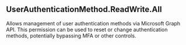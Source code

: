 ## UserAuthenticationMethod.ReadWrite.All

Allows management of user authentication methods via Microsoft Graph API. This permission can be used to reset or change authentication methods, potentially bypassing MFA or other controls.
